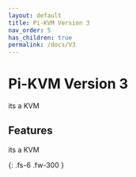 ```yaml
---
layout: default
title: Pi-KVM Version 3
nav_order: 5
has_children: true
permalink: /docs/V3
---
```


# Pi-KVM Version 3

its a KVM

## Features
its a KVM

{: .fs-6 .fw-300 }
